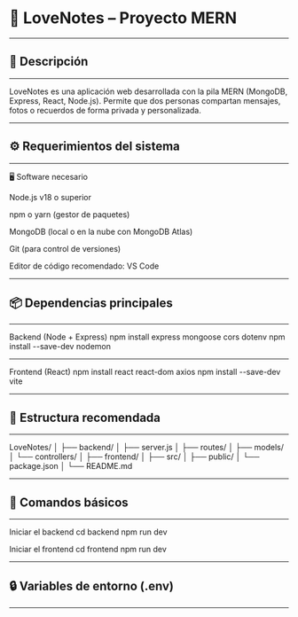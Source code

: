 # 💞 LoveNotes – Proyecto MERN
---

## 🧠 Descripción

---

LoveNotes es una aplicación web desarrollada con la pila MERN (MongoDB, Express, React, Node.js).
Permite que dos personas compartan mensajes, fotos o recuerdos de forma privada y personalizada.

---

## ⚙️ Requerimientos del sistema

---

🖥️ Software necesario

Node.js v18 o superior

npm o yarn (gestor de paquetes)

MongoDB (local o en la nube con MongoDB Atlas)

Git (para control de versiones)

Editor de código recomendado: VS Code

---

## 📦 Dependencias principales

---

Backend (Node + Express)
npm install express mongoose cors dotenv
npm install --save-dev nodemon

---

Frontend (React)
npm install react react-dom axios
npm install --save-dev vite

---

## 🧩 Estructura recomendada

---

LoveNotes/
│
├── backend/
│   ├── server.js
│   ├── routes/
│   ├── models/
│   └── controllers/
│
├── frontend/
│   ├── src/
│   ├── public/
│   └── package.json
│
└── README.md

---

## 🚀 Comandos básicos

---

Iniciar el backend
cd backend
npm run dev

Iniciar el frontend
cd frontend
npm run dev

---

## 🔒 Variables de entorno (.env)

---

